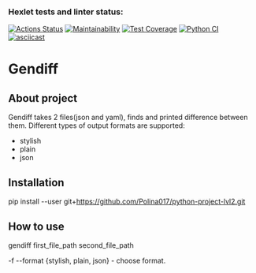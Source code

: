 ### Hexlet tests and linter status:
[![Actions Status](https://github.com/Polina017/python-project-lvl2/workflows/hexlet-check/badge.svg)](https://github.com/Polina017/python-project-lvl2/actions)
[![Maintainability](https://api.codeclimate.com/v1/badges/a99a88d28ad37a79dbf6/maintainability)](https://codeclimate.com/github/codeclimate/codeclimate/maintainability)
[![Test Coverage](https://api.codeclimate.com/v1/badges/a99a88d28ad37a79dbf6/test_coverage)](https://codeclimate.com/github/codeclimate/codeclimate/test_coverage)
[![Python CI](https://github.com/Polina017/python-project-lvl2/actions/workflows/pyci.yml/badge.svg)](https://github.com/Polina017/python-project-lvl2/actions/workflows/pyci.yml)
[![asciicast](https://asciinema.org/a/idNECMGIhX8NpvZ8gIE56kFxm.svg)](https://asciinema.org/a/idNECMGIhX8NpvZ8gIE56kFxm)
# **Gendiff**
## About project
Gendiff takes 2 files(json and yaml), finds and printed difference between them. Different types of output formats are supported:
+ stylish
+ plain 
+ json
## Installation 
pip install --user git+https://github.com/Polina017/python-project-lvl2.git
## How to use
gendiff first_file_path second_file_path

-f --format {stylish, plain, json} - choose format.
